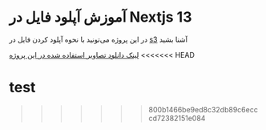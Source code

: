 # آموزش آپلود فایل در Nextjs 13

در این پروژه می‌تونید با نحوه آپلود کردن فایل در [s3](https://docs.aws.amazon.com/AmazonS3/latest/userguide/Welcome.html) آشنا بشید

[لینک دانلود تصاویر استفاده شده در این پروژه](https://drive.google.com/drive/folders/15IH0-vlfIVbyqJqtTX4zWYrT2y1oZP-e?usp=sharing)
<<<<<<< HEAD

test
=======
>>>>>>> 800b1466be9ed8c32db89c6ecccd72382151e084
